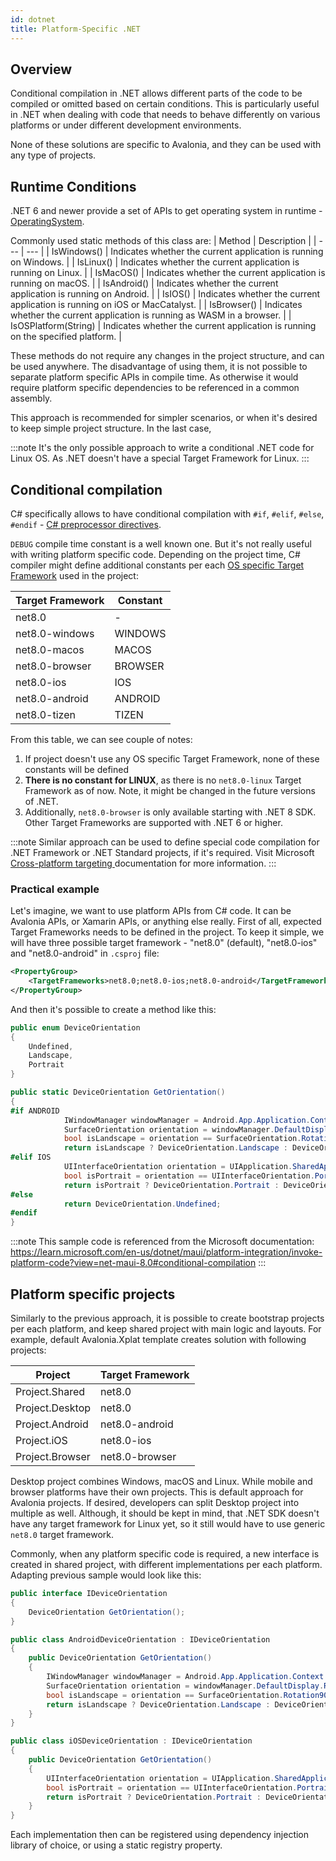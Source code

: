 ```yaml
---
id: dotnet
title: Platform-Specific .NET
---
```


## Overview 

Conditional compilation in .NET allows different parts of the code to be compiled or omitted based on certain conditions. This is particularly useful in .NET when dealing with code that needs to behave differently on various platforms or under different development environments.

None of these solutions are specific to Avalonia, and they can be used with any type of projects.

## Runtime Conditions

.NET 6 and newer provide a set of APIs to get operating system in runtime - [OperatingSystem](https://learn.microsoft.com/en-us/dotnet/api/system.operatingsystem).

Commonly used static methods of this class are:
| Method | Description |
| --- | --- |
| IsWindows()	 | Indicates whether the current application is running on Windows. |
| IsLinux() |	Indicates whether the current application is running on Linux. |
| IsMacOS() |	Indicates whether the current application is running on macOS. |
| IsAndroid() |	Indicates whether the current application is running on Android. |
| IsIOS() |	Indicates whether the current application is running on iOS or MacCatalyst. |
| IsBrowser() |	Indicates whether the current application is running as WASM in a browser. |
| IsOSPlatform(String) | 	Indicates whether the current application is running on the specified platform. |

These methods do not require any changes in the project structure, and can be used anywhere.
The disadvantage of using them, it is not possible to separate platform specific APIs in compile time. As otherwise it would require platform specific dependencies to be referenced in a common assembly.

This approach is recommended for simpler scenarios, or when it's desired to keep simple project structure. In the last case, 

:::note
It's the only possible approach to write a conditional .NET code for Linux OS. As .NET doesn't have a special Target Framework for Linux.
:::

## Conditional compilation

C# specifically allows to have conditional compilation with `#if`, `#elif`, `#else`, `#endif` - [C# preprocessor directives](https://learn.microsoft.com/en-us/dotnet/csharp/language-reference/preprocessor-directives#conditional-compilation).

`DEBUG` compile time constant is a well known one. But it's not really useful with writing platform specific code.
Depending on the project time, C# compiler might define additional constants per each [OS specific Target Framework](https://learn.microsoft.com/en-us/dotnet/standard/frameworks#net-5-os-specific-tfms) used in the project:

|Target Framework | Constant |
|----|----|
| net8.0 | - |
| net8.0-windows | WINDOWS |
| net8.0-macos | MACOS |
| net8.0-browser | BROWSER |
| net8.0-ios | IOS |
| net8.0-android | ANDROID |
| net8.0-tizen | TIZEN |

From this table, we can see couple of notes:
1. If project doesn't use any OS specific Target Framework, none of these constants will be defined
2. **There is no constant for LINUX**, as there is no `net8.0-linux` Target Framework as of now. Note, it might be changed in the future versions of .NET.
3. Additionally, `net8.0-browser` is only available starting with .NET 8 SDK. Other Target Frameworks are supported with .NET 6 or higher.

:::note
Similar approach can be used to define special code compilation for .NET Framework or .NET Standard projects, if it's required. Visit Microsoft [Cross-platform targeting
](https://learn.microsoft.com/en-us/dotnet/standard/library-guidance/cross-platform-targeting) documentation for more information.
:::

### Practical example

Let's imagine, we want to use platform APIs from C# code. It can be Avalonia APIs, or Xamarin APIs, or anything else really.
First of all, expected Target Frameworks needs to be defined in the project. To keep it simple, we will have three possible target framework - "net8.0" (default), "net8.0-ios" and "net8.0-android" in `.csproj` file:

```xml
<PropertyGroup>
    <TargetFrameworks>net8.0;net8.0-ios;net8.0-android</TargetFrameworks>
</PropertyGroup>
```

And then it's possible to create a method like this:
```csharp
public enum DeviceOrientation
{
    Undefined,
    Landscape,
    Portrait
}

public static DeviceOrientation GetOrientation()
{
#if ANDROID
            IWindowManager windowManager = Android.App.Application.Context.GetSystemService(Context.WindowService).JavaCast<IWindowManager>();
            SurfaceOrientation orientation = windowManager.DefaultDisplay.Rotation;
            bool isLandscape = orientation == SurfaceOrientation.Rotation90 || orientation == SurfaceOrientation.Rotation270;
            return isLandscape ? DeviceOrientation.Landscape : DeviceOrientation.Portrait;
#elif IOS
            UIInterfaceOrientation orientation = UIApplication.SharedApplication.StatusBarOrientation;
            bool isPortrait = orientation == UIInterfaceOrientation.Portrait || orientation == UIInterfaceOrientation.PortraitUpsideDown;
            return isPortrait ? DeviceOrientation.Portrait : DeviceOrientation.Landscape;
#else
            return DeviceOrientation.Undefined;
#endif
}
```

:::note
This sample code is referenced from the Microsoft documentation: https://learn.microsoft.com/en-us/dotnet/maui/platform-integration/invoke-platform-code?view=net-maui-8.0#conditional-compilation
:::


## Platform specific projects

Similarly to the previous approach, it is possible to create bootstrap projects per each platform, and keep shared project with main logic and layouts.
For example, default Avalonia.Xplat template creates solution with following projects:

| Project | Target Framework |
| --- | --- |
| Project.Shared | net8.0 |
| Project.Desktop | net8.0 |
| Project.Android | net8.0-android |
| Project.iOS | net8.0-ios |
| Project.Browser | net8.0-browser |

Desktop project combines Windows, macOS and Linux. While mobile and browser platforms have their own projects.
This is default approach for Avalonia projects. If desired, developers can split Desktop project into multiple as well.
Although, it should be kept in mind, that .NET SDK doesn't have any target framework for Linux yet, so it still would have to use generic `net8.0` target framework.

Commonly, when any platform specific code is required, a new interface is created in shared project, with different implementations per each platform.
Adapting previous sample would look like this:
```csharp title='Project.Shared IDeviceOrientation.cs'
public interface IDeviceOrientation
{
    DeviceOrientation GetOrientation();
}
```

```csharp title='Project.Android AndroidDeviceOrientation.cs'
public class AndroidDeviceOrientation : IDeviceOrientation
{
    public DeviceOrientation GetOrientation()
    {
        IWindowManager windowManager = Android.App.Application.Context.GetSystemService(Context.WindowService).JavaCast<IWindowManager>();
        SurfaceOrientation orientation = windowManager.DefaultDisplay.Rotation;
        bool isLandscape = orientation == SurfaceOrientation.Rotation90 || orientation == SurfaceOrientation.Rotation270;
        return isLandscape ? DeviceOrientation.Landscape : DeviceOrientation.Portrait;
    }
}
```

```csharp title='Project.iOS iOSDeviceOrientation.cs'
public class iOSDeviceOrientation : IDeviceOrientation
{
    public DeviceOrientation GetOrientation()
    {
        UIInterfaceOrientation orientation = UIApplication.SharedApplication.StatusBarOrientation;
        bool isPortrait = orientation == UIInterfaceOrientation.Portrait || orientation == UIInterfaceOrientation.PortraitUpsideDown;
        return isPortrait ? DeviceOrientation.Portrait : DeviceOrientation.Landscape;
    }
}
```

Each implementation then can be registered using dependency injection library of choice, or using a static registry property.